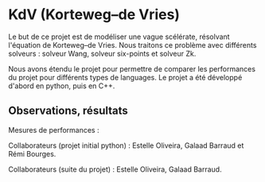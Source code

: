 # KdV (Korteweg–de Vries)

Le but de ce projet est de modéliser une vague scélérate, résolvant l'équation de Korteweg–de Vries. 
Nous traitons ce problème avec différents solveurs : solveur Wang, solveur six-points et solveur Zk. 

Nous avons étendu le projet pour permettre de comparer les performances du projet pour différents types de languages. 
Le projet a été développé d'abord en python, puis en C++. 


## Observations, résultats

Mesures de performances : 



Collaborateurs (projet initial python) : 
Estelle Oliveira, Galaad Barraud et Rémi Bourges. 

Collaborateurs (suite du projet) : 
Estelle Oliveira, Galaad Barraud.